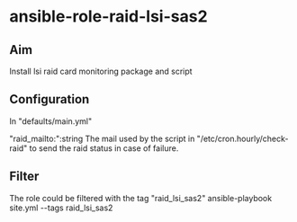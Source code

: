 # ansible-role-raid-lsi-sas2

## Aim
Install lsi raid card monitoring package and script

## Configuration
In "defaults/main.yml"

"raid_mailto:":string
The mail used by the script in "/etc/cron.hourly/check-raid" to send the raid status in case of failure.

## Filter
The role could be filtered with the tag "raid_lsi_sas2"
	ansible-playbook site.yml --tags raid_lsi_sas2 
